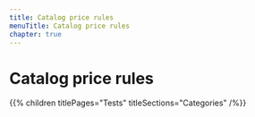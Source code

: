 ```yaml
---
title: Catalog price rules
menuTitle: Catalog price rules
chapter: true
---
```


# Catalog price rules

{{% children titlePages="Tests" titleSections="Categories" /%}}